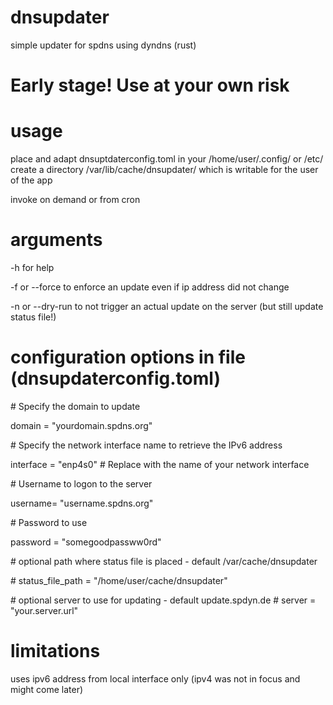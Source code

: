 # dnsupdater
simple updater for spdns using dyndns (rust)

# Early stage! Use at your own risk

# usage
place and adapt dnsuptdaterconfig.toml in your /home/user/.config/ or /etc/
create a directory /var/lib/cache/dnsupdater/ which is writable for the user of the app

invoke on demand or from cron

# arguments
-h for help

-f or --force to enforce an update even if ip address did not change

-n or --dry-run to not trigger an actual update on the server (but still update status file!)

# configuration options in file (dnsupdaterconfig.toml)
\# Specify the domain to update

domain = "yourdomain.spdns.org"

\# Specify the network interface name to retrieve the IPv6 address

interface = "enp4s0"  # Replace with the name of your network interface

\# Username to logon to the server

username= "username.spdns.org"

\# Password to use

password = "somegoodpassww0rd"


\# optional path where status file is placed - default /var/cache/dnsupdater 

\# status_file_path = "/home/user/cache/dnsupdater"

\# optional server to use for updating - default update.spdyn.de
\# server = "your.server.url"

# limitations
uses ipv6 address from local interface only (ipv4 was not in focus and might come later)

